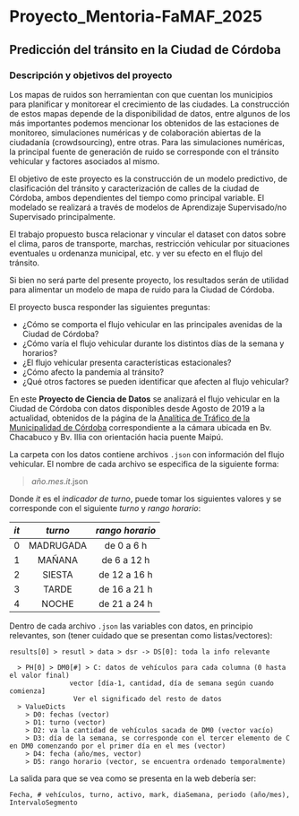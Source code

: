 # Proyecto_Mentoria-FaMAF_2025

## Predicción del tránsito en la Ciudad de Córdoba


### Descripción y objetivos del proyecto

Los mapas de ruidos son herramientan con que cuentan los municipios para planificar y monitorear el crecimiento de las ciudades. 
La construcción de estos mapas depende de la disponibilidad de datos, entre algunos de los más importantes podemos mencionar los obtenidos de las estaciones de monitoreo, simulaciones numéricas y de colaboración abiertas de la ciudadanía (crowdsourcing), entre otras.
Para las simulaciones numéricas, la principal fuente de generación de ruido se corresponde con el tránsito vehicular y factores asociados al mismo.

El objetivo de este proyecto es la construcción de un modelo predictivo, de
clasificación del tránsito y caracterización de calles de la ciudad de Córdoba,
ambos dependientes del tiempo como principal variable. El modelado se realizará
a través de modelos de Aprendizaje Supervisado/no Supervisado principalmente.

El trabajo propuesto busca relacionar y vincular el dataset con datos sobre el clima, paros de transporte, marchas, restricción vehicular por situaciones eventuales u ordenanza municipal, etc. y ver su efecto en el flujo del tránsito. 

Si bien no será parte del presente proyecto, los resultados serán de utilidad para alimentar un modelo de mapa de ruido para la Ciudad de Córdoba.

El proyecto busca responder las siguientes preguntas:

- ¿Cómo se comporta el flujo vehicular en las principales avenidas de la Ciudad
  de Córdoba?
- ¿Cómo varía el flujo vehicular durante los distintos días de la semana y
  horarios?
- ¿El flujo vehicular presenta características estacionales?
- ¿Cómo afecto la pandemia al tránsito?
- ¿Qué otros factores se pueden identificar que afecten al flujo vehicular?


En este __Proyecto de Ciencia de Datos__ se analizará el flujo vehicular en la
Ciudad de Córdoba con datos disponibles desde Agosto de 2019 a la actualidad, obtenidos de la página de la [Analítica de Tráfico de la
Municipalidad de
Córdoba](1)
correspondiente a la cámara ubicada en Bv. Chacabuco y Bv. Illia con orientación
hacia puente Maipú.

La carpeta con los datos contiene archivos `.json` con información del flujo
vehicular. El nombre de cada archivo se especifica de la siguiente forma:

> _año_._mes_._it_.json

Donde _it_ es el _indicador de turno_, puede tomar los siguientes valores y se
corresponde con el siguiente _turno_ y _rango horario_:

 _it_ | _turno_ | _rango horario_
-------|:-:|:------:
 0 | MADRUGADA | de 0 a 6 h
 1 | MAÑANA | de 6 a 12 h
 2 | SIESTA | de 12 a 16 h
 3 | TARDE | de 16 a 21 h
 4 | NOCHE | de 21 a 24 h


Dentro de cada archivo `.json` las variables con datos, en principio relevantes,
son (tener cuidado que se presentan como listas/vectores):

	results[0] > resutl > data > dsr -> DS[0]: toda la info relevante

	  > PH[0] > DM0[#] > C: datos de vehículos para cada columna (0 hasta el valor final)
				   vector [día-1, cantidad, día de semana según cuando comienza]
					Ver el significado del resto de datos 
	  > ValueDicts 
	    > D0: fechas (vector)
	    > D1: turno (vector)
	    > D2: va la cantidad de vehículos sacada de DM0 (vector vacío) 
	    > D3: día de la semana, se corresponde con el tercer elemento de C en DM0 comenzando por el primer día en el mes (vector)
	    > D4: fecha (año/mes, vector)
	    > D5: rango horario (vector, se encuentra ordenado temporalmente)


La salida para que se vea como se presenta en la web debería ser:

    Fecha, # vehículos, turno, activo, mark, diaSemana, periodo (año/mes), IntervaloSegmento

<!--
(1): https://app.powerbi.com/view?r=eyJrIjoiMjg1YmRjODktZGRjOS00ODMxLWFiOTMtZTQzZDViZjNkMWE5IiwidCI6ImU4YjUzOTJiLWM1NmQtNGM4Ni1iNjU4LWJjYmFhNzM1ZDFjZCIsImMiOjR9
-->
